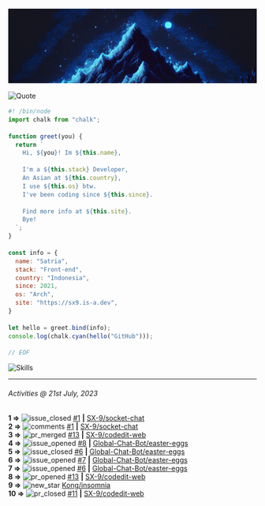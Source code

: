 ![](banner.png)


<picture>
  <source media="(prefers-color-scheme: dark)" srcset="https://readme-typing-svg.herokuapp.com?font=Fira+Code&pause=1000&color=90D1F7&repeat=false&width=435&lines=%22Programming+Is+Painful+And+Fun%22">
  <source media="(prefers-color-scheme: light)" srcset="https://readme-typing-svg.herokuapp.com?font=Fira+Code&pause=1000&color=000000&repeat=false&width=435&lines=F*ck+You+Light+Mode+User;%22Programming+Is+Painful+And+Fun%22">
  <img alt="Quote">
</picture>

```js
#! /bin/node
import chalk from "chalk";

function greet(you) {
  return `
    Hi, ${you}! Im ${this.name},

    I'm a ${this.stack} Developer,
    An Asian at ${this.country},
    I use ${this.os} btw.
    I've been coding since ${this.since}.

    Find more info at ${this.site}.
    Bye!
  `;
}

const info = {
  name: "Satria",
  stack: "Front-end",
  country: "Indonesia",
  since: 2021,
  os: "Arch",
  site: "https://sx9.is-a.dev",
}

let hello = greet.bind(info);
console.log(chalk.cyan(hello("GitHub")));

// EOF
```

![Skills](https://skillicons.dev/icons?i=md,py,raspberrypi,replit,twitter,neovim,ts,vercel,bash,html,css,js,discord,express,git,github,vite,vue,firebase,linux,nodejs,vscode&theme=light&perline=11)

---

<!--RECENT_ACTIVITY:last_update-->
###### Activities @ 21st July, 2023
<!--RECENT_ACTIVITY:last_update_end-->

<!--RECENT_ACTIVITY:start-->
**1 =>** ![issue_closed](https://cdn.jsdelivr.net/gh/Readme-Workflows/Readme-Icons@main/icons/octicons/IssueClosed.svg) [#1](https://github.com/SX-9/socket-chat/issues/1) **|** [SX-9/socket-chat](https://github.com/SX-9/socket-chat)<br>
**2 =>** ![comments](https://cdn.jsdelivr.net/gh/Readme-Workflows/Readme-Icons@main/icons/octicons/Comment.svg) [#1](https://github.com/SX-9/socket-chat/issues/1#issuecomment-1645763026) **|** [SX-9/socket-chat](https://github.com/SX-9/socket-chat)<br>
**3 =>** ![pr_merged](https://cdn.jsdelivr.net/gh/Readme-Workflows/Readme-Icons@main/icons/octicons/PullRequestMerged.svg) [#13](https://github.com/SX-9/codedit-web/pull/13) **|** [SX-9/codedit-web](https://github.com/SX-9/codedit-web)<br>
**4 =>** ![issue_opened](https://cdn.jsdelivr.net/gh/Readme-Workflows/Readme-Icons@main/icons/octicons/IssueOpened.svg) [#8](https://github.com/Global-Chat-Bot/easter-eggs/issues/8) **|** [Global-Chat-Bot/easter-eggs](https://github.com/Global-Chat-Bot/easter-eggs)<br>
**5 =>** ![issue_closed](https://cdn.jsdelivr.net/gh/Readme-Workflows/Readme-Icons@main/icons/octicons/IssueClosed.svg) [#6](https://github.com/Global-Chat-Bot/easter-eggs/issues/6) **|** [Global-Chat-Bot/easter-eggs](https://github.com/Global-Chat-Bot/easter-eggs)<br>
**6 =>** ![issue_opened](https://cdn.jsdelivr.net/gh/Readme-Workflows/Readme-Icons@main/icons/octicons/IssueOpened.svg) [#7](https://github.com/Global-Chat-Bot/easter-eggs/issues/7) **|** [Global-Chat-Bot/easter-eggs](https://github.com/Global-Chat-Bot/easter-eggs)<br>
**7 =>** ![issue_opened](https://cdn.jsdelivr.net/gh/Readme-Workflows/Readme-Icons@main/icons/octicons/IssueOpened.svg) [#6](https://github.com/Global-Chat-Bot/easter-eggs/issues/6) **|** [Global-Chat-Bot/easter-eggs](https://github.com/Global-Chat-Bot/easter-eggs)<br>
**8 =>** ![pr_opened](https://cdn.jsdelivr.net/gh/Readme-Workflows/Readme-Icons@main/icons/octicons/PullRequestOpened.svg) [#13](https://github.com/SX-9/codedit-web/pull/13) **|** [SX-9/codedit-web](https://github.com/SX-9/codedit-web)<br>
**9 =>** ![new_star](https://cdn.jsdelivr.net/gh/Readme-Workflows/Readme-Icons@main/icons/octicons/StarredRepositoryYellow.svg) [Kong/insomnia](https://github.com/Kong/insomnia)<br>
**10 =>** ![pr_closed](https://cdn.jsdelivr.net/gh/Readme-Workflows/Readme-Icons@main/icons/octicons/PullRequestClosed.svg) [#11](https://github.com/SX-9/codedit-web/pull/11) **|** [SX-9/codedit-web](https://github.com/SX-9/codedit-web)<br>
<!--RECENT_ACTIVITY:end-->
